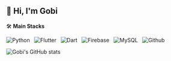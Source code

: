 ## 👋 **Hi, I'm Gobi**

🛠️ **Main Stacks**

![Python](https://img.shields.io/badge/python-3670A0?style=for-the-badge&logo=python&logoColor=ffdd54&color=blue) &nbsp; 
![Flutter](https://img.shields.io/badge/Flutter-%2302569B.svg?style=for-the-badge&logo=Flutter&logoColor=white&color=blue) &nbsp; 
![Dart](https://img.shields.io/badge/dart-%230175C2.svg?style=for-the-badge&logo=dart&logoColor=white&color=blue) &nbsp; 
![Firebase](https://img.shields.io/badge/firebase-%23039BE5.svg?style=for-the-badge&logo=firebase&color=yellow) &nbsp; 
![MySQL](https://img.shields.io/badge/mysql-%2300f.svg?style=for-the-badge&logo=mysql&logoColor=white&color=black) &nbsp; 
![Github](https://img.shields.io/badge/Github-%23EE4C2C.svg?style=for-the-badge&logo=Github&logoColor=white&color=green) &nbsp; 

![Gobi's GitHub stats](https://github-readme-stats.vercel.app/api?username=HeeJeongOh&show_icons=true&theme=vue&count_private=true)
